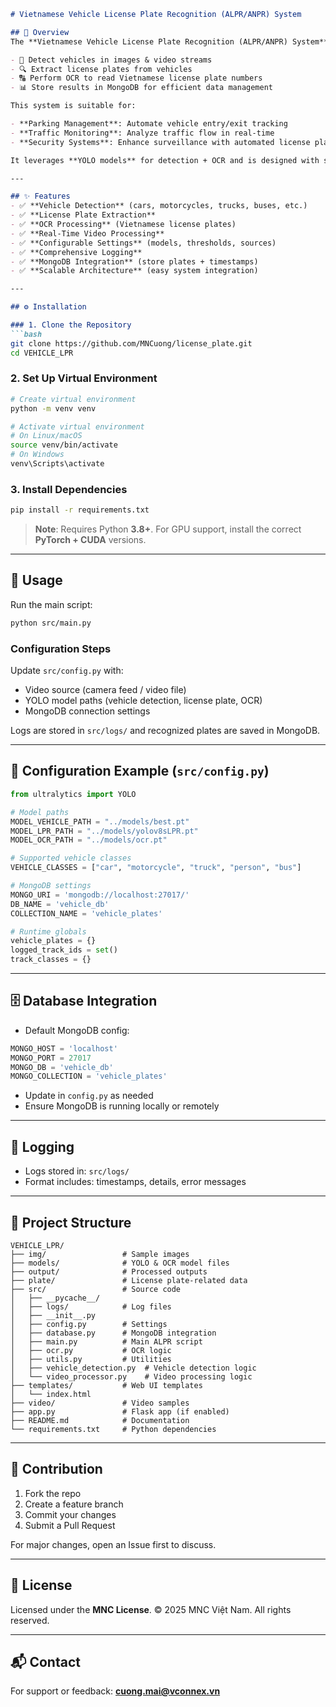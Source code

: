 

````markdown
# Vietnamese Vehicle License Plate Recognition (ALPR/ANPR) System

## 📌 Overview
The **Vietnamese Vehicle License Plate Recognition (ALPR/ANPR) System** is a robust Python-based solution designed to:

- 🚗 Detect vehicles in images & video streams  
- 🔍 Extract license plates from vehicles  
- 🔠 Perform OCR to read Vietnamese license plate numbers  
- 📊 Store results in MongoDB for efficient data management  

This system is suitable for:

- **Parking Management**: Automate vehicle entry/exit tracking  
- **Traffic Monitoring**: Analyze traffic flow in real-time  
- **Security Systems**: Enhance surveillance with automated license plate recognition  

It leverages **YOLO models** for detection + OCR and is designed with scalability in mind.

---

## ✨ Features
- ✅ **Vehicle Detection** (cars, motorcycles, trucks, buses, etc.)  
- ✅ **License Plate Extraction**  
- ✅ **OCR Processing** (Vietnamese license plates)  
- ✅ **Real-Time Video Processing**  
- ✅ **Configurable Settings** (models, thresholds, sources)  
- ✅ **Comprehensive Logging**  
- ✅ **MongoDB Integration** (store plates + timestamps)  
- ✅ **Scalable Architecture** (easy system integration)  

---

## ⚙️ Installation

### 1. Clone the Repository
```bash
git clone https://github.com/MNCuong/license_plate.git
cd VEHICLE_LPR
````

### 2. Set Up Virtual Environment

```bash
# Create virtual environment
python -m venv venv

# Activate virtual environment
# On Linux/macOS
source venv/bin/activate
# On Windows
venv\Scripts\activate
```

### 3. Install Dependencies

```bash
pip install -r requirements.txt
```

> **Note**: Requires Python **3.8+**.
> For GPU support, install the correct **PyTorch + CUDA** versions.

---

## 🚀 Usage

Run the main script:

```bash
python src/main.py
```

### Configuration Steps

Update `src/config.py` with:

* Video source (camera feed / video file)
* YOLO model paths (vehicle detection, license plate, OCR)
* MongoDB connection settings

Logs are stored in `src/logs/` and recognized plates are saved in MongoDB.

---

## 🔧 Configuration Example (`src/config.py`)

```python
from ultralytics import YOLO

# Model paths
MODEL_VEHICLE_PATH = "../models/best.pt"
MODEL_LPR_PATH = "../models/yolov8sLPR.pt"
MODEL_OCR_PATH = "../models/ocr.pt"

# Supported vehicle classes
VEHICLE_CLASSES = ["car", "motorcycle", "truck", "person", "bus"]

# MongoDB settings
MONGO_URI = 'mongodb://localhost:27017/'
DB_NAME = 'vehicle_db'
COLLECTION_NAME = 'vehicle_plates'

# Runtime globals
vehicle_plates = {}
logged_track_ids = set()
track_classes = {}
```

---

## 🗄️ Database Integration

* Default MongoDB config:

```python
MONGO_HOST = 'localhost'
MONGO_PORT = 27017
MONGO_DB = 'vehicle_db'
MONGO_COLLECTION = 'vehicle_plates'
```

* Update in `config.py` as needed
* Ensure MongoDB is running locally or remotely

---

## 📑 Logging

* Logs stored in: `src/logs/`
* Format includes: timestamps, details, error messages

---

## 📂 Project Structure

```plaintext
VEHICLE_LPR/
├── img/                 # Sample images
├── models/              # YOLO & OCR model files
├── output/              # Processed outputs
├── plate/               # License plate-related data
├── src/                 # Source code
│   ├── __pycache__/     
│   ├── logs/            # Log files
│   ├── __init__.py      
│   ├── config.py        # Settings
│   ├── database.py      # MongoDB integration
│   ├── main.py          # Main ALPR script
│   ├── ocr.py           # OCR logic
│   ├── utils.py         # Utilities
│   ├── vehicle_detection.py  # Vehicle detection logic
│   └── video_processor.py    # Video processing logic
├── templates/           # Web UI templates
│   └── index.html       
├── video/               # Video samples
├── app.py               # Flask app (if enabled)
├── README.md            # Documentation
└── requirements.txt     # Python dependencies
```

---

## 🤝 Contribution

1. Fork the repo
2. Create a feature branch
3. Commit your changes
4. Submit a Pull Request

For major changes, open an Issue first to discuss.

---

## 📜 License

Licensed under the **MNC License**.
© 2025 MNC Việt Nam. All rights reserved.

---

## 📬 Contact

For support or feedback: **[cuong.mai@vconnex.vn](mailto:cuong.mai@vconnex.vn)**

```

